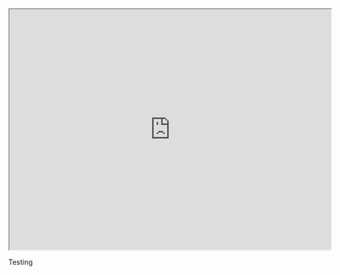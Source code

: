 <iframe src="https://www.google.com.au/maps/d/u/0/edit?mid=1SywmBdUE26wX5XW_0oH1xiezII3q5Ztq&ll=-37.81113395252101%2C144.9566436661621&z=13" width="640" height="480"></iframe>

Testing

